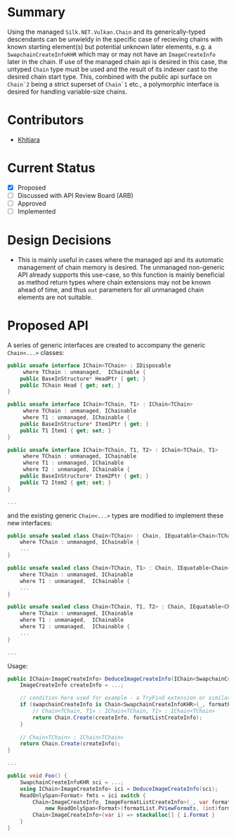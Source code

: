 # Summary

Using the managed `Silk.NET.Vulkan.Chain` and its generically-typed descendants can be unwieldy in the specific case of recieving chains
with known starting element(s) but potential unknown later elements, e.g. a `SwapchainCreateInfoKHR` which may or may not have an
`ImageCreateInfo` later in the chain. If use of the managed chain api is desired in this case, the untyped `Chain` type must be used
and the result of its indexer cast to the desired chain start type. This, combined with the public api surface on ``Chain`2`` being
a strict superset of ``Chain`1`` etc., a polymorphic interface is desired for handling variable-size chains.

# Contributors

- [Khitiara](https://github.com/Khitiara)

# Current Status

- [x] Proposed
- [ ] Discussed with API Review Board (ARB)
- [ ] Approved
- [ ] Implemented

# Design Decisions

- This is mainly useful in cases where the managed api and its automatic management of chain memory is desired. The unmanaged non-generic API
  already supports this use-case, so this function is mainly beneficial as method return types where chain extensions may not be known ahead of
  time, and thus `out` parameters for all unmanaged chain elements are not suitable.

# Proposed API

A series of generic interfaces are created to accompany the generic `Chain<...>` classes:

```csharp
public unsafe interface IChain<TChain> : IDisposable
     where TChain : unmanaged,  IChainable {
    public BaseInStructure* HeadPtr { get; }
    public TChain Head { get; set; }
}

public unsafe interface IChain<TChain, T1> : IChain<TChain>
     where TChain : unmanaged, IChainable
     where T1 : unmanaged, IChainable {
    public BaseInStructure* Item1Ptr { get; }
    public T1 Item1 { get; set; }
}

public unsafe interface IChain<TChain, T1, T2> : IChain<TChain, T1>
     where TChain : unmanaged, IChainable
     where T1 : unmanaged, IChainable
     where T2 : unmanaged, IChainable {
    public BaseInStructure* Item2Ptr { get; }
    public T2 Item2 { get; set; }
}

...
```

and the existing generic `Chain<...>` types are modified to implement these new interfaces:

```csharp
public unsafe sealed class Chain<TChain> : Chain, IEquatable<Chain<TChain>>, IChain<TChain>
    where TChain : unmanaged, IChainable {
    ...
}

public unsafe sealed class Chain<TChain, T1> : Chain, IEquatable<Chain<TChain, T1>>, IChain<TChain, T1>
    where TChain : unmanaged, IChainable
    where T1 : unmanaged,  IChainable {
    ...    
}

public unsafe sealed class Chain<TChain, T1, T2> : Chain, IEquatable<Chain<TChain, T1, T2>>, IChain<TChain, T1, T2>
    where TChain : unmanaged, IChainable
    where T1 : unmanaged,  IChainable
    where T2 : unmanaged,  IChainable {
    ...
}

...
```

Usage:

```csharp
public IChain<ImageCreateInfo> DeduceImageCreateInfo(IChain<SwapchainCreateInfoKHR> swapchainCreateInfo) {
    ImageCreateInfo createInfo = ...;

    // condition here used for example - a TryFind extension or similar may be desirable in the long term
    if (swapchainCreateInfo is Chain<SwapchainCreateInfoKHR>(_, formatListCreateInfo)) {
        // Chain<TChain, T1> : IChain<TChain, T1> : IChain<TChain>
        return Chain.Create(createInfo, formatListCreateInfo); 
    }
    
    // Chain<TChain> : IChain<TChain>
    return Chain.Create(createInfo);
}

...

public void Foo() {
    SwapchainCreateInfoKHR sci = ...;
    using IChain<ImageCreateInfo> ici = DeduceImageCreateInfo(sci);
    ReadOnlySpan<Format> fmts = ici switch {
        Chain<ImageCreateInfo, ImageFormatListCreateInfo>(_, var formatList) => 
            new ReadOnlySpan<Format>(formatList.PViewFormats, (int)formatList.ViewFormatCount).ToArray(),
        Chain<ImageCreateInfo>(var i) => stackalloc[] { i.Format }
    }
}
```
